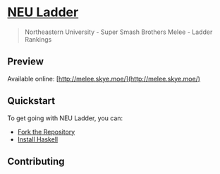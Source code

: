 # [NEU Ladder](http://melee.skye.moe/)

> Northeastern University - Super Smash Brothers Melee - Ladder Rankings

## Preview

Available online: [http://melee.skye.moe/](http://melee.skye.moe/)

## Quickstart

To get going with NEU Ladder, you can:
- [Fork the Repository](https://github.com/seldomskye/neuLadder)
- [Install Haskell](https://www.haskell.org/documentation)

## Contributing

## 